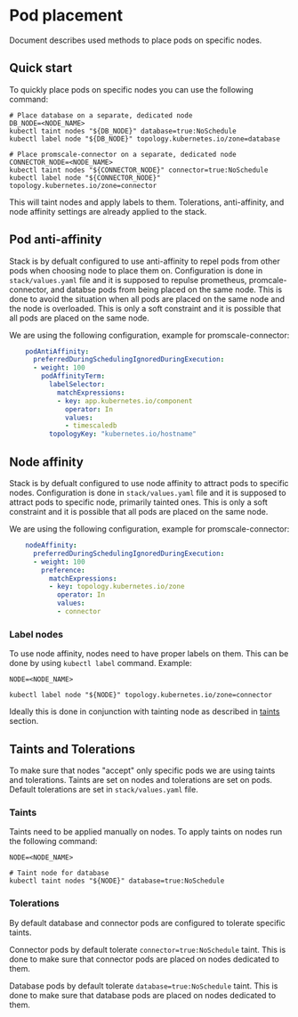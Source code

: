 # Pod placement

Document describes used methods to place pods on specific nodes.

## Quick start

To quickly place pods on specific nodes you can use the following command:

```shell
# Place database on a separate, dedicated node
DB_NODE=<NODE_NAME>
kubectl taint nodes "${DB_NODE}" database=true:NoSchedule
kubectl label node "${DB_NODE}" topology.kubernetes.io/zone=database

# Place promscale-connector on a separate, dedicated node
CONNECTOR_NODE=<NODE_NAME>
kubectl taint nodes "${CONNECTOR_NODE}" connector=true:NoSchedule
kubectl label node "${CONNECTOR_NODE}" topology.kubernetes.io/zone=connector
```

This will taint nodes and apply labels to them. Tolerations, anti-affinity, and node affinity settings are already applied to the stack.

## Pod anti-affinity

Stack is by defualt configured to use anti-affinity to repel pods from other pods when choosing node to place them on. Configuration is done in `stack/values.yaml` file and it is supposed to repulse prometheus, promcale-connector, and databse pods from being placed on the same node. This is done to avoid the situation when all pods are placed on the same node and the node is overloaded. This is only a soft constraint and it is possible that all pods are placed on the same node.

We are using the following configuration, example for promscale-connector:

```yaml
    podAntiAffinity:
      preferredDuringSchedulingIgnoredDuringExecution:
      - weight: 100
        podAffinityTerm:
          labelSelector:
            matchExpressions:
            - key: app.kubernetes.io/component
              operator: In
              values:
              - timescaledb
          topologyKey: "kubernetes.io/hostname"
```

## Node affinity

Stack is by defualt configured to use node affinity to attract pods to specific nodes. Configuration is done in `stack/values.yaml` file and it is supposed to attract pods to specific node, primarily tainted ones. This is only a soft constraint and it is possible that all pods are placed on the same node.

We are using the following configuration, example for promscale-connector:

```yaml
    nodeAffinity:
      preferredDuringSchedulingIgnoredDuringExecution:
      - weight: 100
        preference:
          matchExpressions:
          - key: topology.kubernetes.io/zone
            operator: In
            values:
            - connector
```

### Label nodes

To use node affinity, nodes need to have proper labels on them. This can be done by using `kubectl label` command. Example:

```shell
NODE=<NODE_NAME>

kubectl label node "${NODE}" topology.kubernetes.io/zone=connector
```

Ideally this is done in conjunction with tainting node as described in [taints](#taints) section.

## Taints and Tolerations

To make sure that nodes "accept" only specific pods we are using taints and tolerations. Taints are set on nodes and tolerations are set on pods. Default tolerations are set in `stack/values.yaml` file.

### Taints

Taints need to be applied manually on nodes. To apply taints on nodes run the following command:

```shell
NODE=<NODE_NAME>

# Taint node for database
kubectl taint nodes "${NODE}" database=true:NoSchedule
```

### Tolerations

By default database and connector pods are configured to tolerate specific taints.

Connector pods by default tolerate `connector=true:NoSchedule` taint. This is done to make sure that connector pods are placed on nodes dedicated to them.

Database pods by default tolerate `database=true:NoSchedule` taint. This is done to make sure that database pods are placed on nodes dedicated to them.
